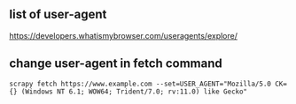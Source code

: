 ## list of user-agent
https://developers.whatismybrowser.com/useragents/explore/

## change user-agent in fetch command
```
scrapy fetch https://www.example.com --set=USER_AGENT="Mozilla/5.0 CK={} (Windows NT 6.1; WOW64; Trident/7.0; rv:11.0) like Gecko"
```
